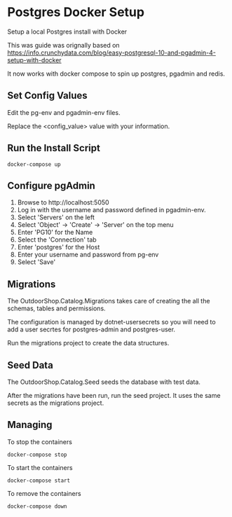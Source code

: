 # Postgres Docker Setup

Setup a local Postgres install with Docker

This was guide was orignally based on https://info.crunchydata.com/blog/easy-postgresql-10-and-pgadmin-4-setup-with-docker

It now works with docker compose to spin up postgres, pgadmin and redis.

## Set Config Values 
Edit the pg-env and pgadmin-env files.

Replace the <config_value> value with your information.

## Run the Install Script

`docker-compose up`

## Configure pgAdmin

1. Browse to http://localhost:5050
2. Log in with the username and password defined in pgadmin-env.
3. Select 'Servers' on the left
4. Select 'Object' -> 'Create' -> 'Server' on the top menu 
5. Enter 'PG10' for the Name
6. Select the 'Connection' tab
7. Enter 'postgres' for the Host
8. Enter your username and password from pg-env
9. Select 'Save'

## Migrations

The OutdoorShop.Catalog.Migrations takes care of creating the all the schemas, tables and permissions. 

The configuration is managed by dotnet-usersecrets so you will need to add a user secrtes for postgres-admin and postgres-user.

Run the migrations project to create the data structures.

## Seed Data

The OutdoorShop.Catalog.Seed seeds the database with test data.

After the migrations have been run, run the seed project. It uses the same secrets as the migrations project.

## Managing
To stop the containers

`docker-compose stop`

To start the containers

`docker-compose start`

To remove the containers

`docker-compose down`





